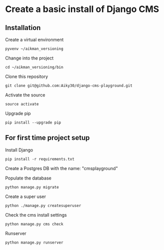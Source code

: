 # Create a basic install of Django CMS

## Installation

Create a virtual environment
```
pyvenv ~/aikman_versioning
```

Change into the project
```
cd ~/aikman_versioning/bin
```

Clone this repository
```
git clone git@github.com:Aiky30/django-cms-playground.git
```

Activate the source
```
source activate
```

Upgrade pip
```
pip install --upgrade pip
```

## For first time project setup

Install Django
```
pip install -r requirements.txt
```

Create a Postgres DB with the name: "cmsplayground"

Populate the database
```
python manage.py migrate
```

Create a super user
```
python ./manage.py createsuperuser
```

Check the cms install settings
```
python manage.py cms check
```

Runserver
```
python manage.py runserver
```